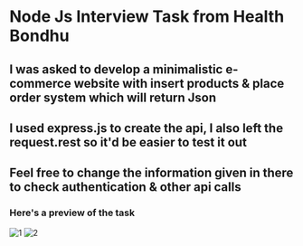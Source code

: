 # Node Js Interview Task from Health Bondhu
## I was asked to develop a minimalistic e-commerce website with insert products & place order system which will return Json
## I used express.js to create the api, I also left the request.rest so it'd be easier to test it out
## Feel free to change the information given in there to check authentication & other api calls

### Here's a preview of the task
![1](https://user-images.githubusercontent.com/86738490/155102018-12b59063-6707-4896-8bb2-033163bcc528.png)
![2](https://user-images.githubusercontent.com/86738490/155102025-7a5da31f-e2af-45b5-b8e0-8e3ff585f21d.png)
